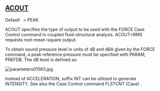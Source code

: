 ## [ACOUT](https://help.hexagonmi.com/bundle/MSC_Nastran_2022.4/page/Nastran_Combined_Book/qrg/parameters/TOC.ACOUT.xhtml)

Default    = PEAK

ACOUT specifies the type of output to be used with the FORCE Case Control command in coupled fluid-structural analysis. ACOUT=RMS requests root-mean-square output.

To obtain sound pressure level in units of dB and dBA given by the FORCE command, a peak reference pressure must be specified with PARAM, PREFDB. The dB level is defined as:

![parameters01563.jpg](https://help-be.hexagonmi.com/bundle/MSC_Nastran_2022.4/page/Nastran_Combined_Book/qrg/parameters/../../../assets/parameters01563.jpg?_LANG=enus)  

Instead of ACCELERATION, suffix INT can be utilized to generate INTENSITY. See also the Case Control command  FLSTCNT   (Case) .

